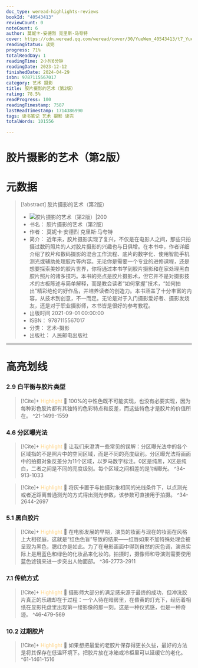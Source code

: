 ```yaml
---
doc_type: weread-highlights-reviews
bookId: "40543413"
reviewCount: 0
noteCount: 6
author: 莫妮卡·安德烈 克里斯·马夸特
cover: https://cdn.weread.qq.com/weread/cover/30/YueWen_40543413/t7_YueWen_40543413.jpg
readingStatus: 读完
progress: 71%
totalReadDay: 1
readingTime: 2小时6分钟
readingDate: 2023-12-12
finishedDate: 2024-04-29
isbn: 9787115567017
category: 艺术 摄影
title: 胶片摄影的艺术（第2版）
rating: 78.5%
readProgress: 100
readingTimestamp: 7587
lastReadTimestamp: 1714386990
tags: 读书笔记 艺术 摄影 读完
totalWords: 101556

---
```


# 胶片摄影的艺术（第2版）

# 元数据
> [!abstract] 胶片摄影的艺术（第2版）
> - ![ 胶片摄影的艺术（第2版）|200](https://cdn.weread.qq.com/weread/cover/30/YueWen_40543413/t7_YueWen_40543413.jpg)
> - 书名： 胶片摄影的艺术（第2版）
> - 作者： 莫妮卡·安德烈 克里斯·马夸特
> - 简介： 近年来，胶片摄影实现了复兴，不仅是在电影人之间，那些只拍摄过数码照片的人对胶片摄影的兴趣也与日俱增。在本书中，作者详细介绍了胶片和数码摄影的混合工作流程、底片的数字化、使用智能手机测光或辅助处理胶片等内容。无论你是需要一个专业的进修课程，还是想要探索美妙的胶片世界，你将通过本书学到胶片摄影和在家处理黑白胶片照片的诸多技巧。本书的亮点是胶片摄影术，但它并不是对摄影技术的古板陈述与简单解释，而是教会读者“如何掌握”技术，“如何拍出”精彩绝伦的好作品，并培养读者的创造力。本书涵盖了十分丰富的内容，从技术到创意，不一而足。无论是对于入门摄影爱好者、摄影发烧友，还是对于职业摄影师，本书皆是很好的参考教程。
> - 出版时间 2021-09-01 00:00:00
> - ISBN： 9787115567017
> - 分类： 艺术-摄影
> - 出版社： 人民邮电出版社



---

# 高亮划线
### 2.9 白平衡与胶片类型


> [!Cite]+ <span style="color: #ffce78;">Highlight</span>
> 📌 100%的中性色既不可能实现，也没有必要实现，因为每种彩色胶片都有其独特的色彩特点和反差，而这些特色才是胶片的价值所在。
> ^21-1499-1559
### 4.6 分区曝光法


> [!Cite]+ <span style="color: #ffce78;">Highlight</span>
> 📌 让我们来澄清一些常见的误解：分区曝光法中的各个区域指的不是照片中的空间区域，而是不同的亮度级别。分区曝光法将画面中的拍摄对象反差分为11个区域，以罗马数字标注。0区是纯黑，X区是纯白，二者之间是不同的亮度级别。每个区域之间相差的是1挡曝光。
> ^34-913-1033


> [!Cite]+ <span style="color: #ffce78;">Highlight</span>
> 📌 将灰卡置于与拍摄对象相同的光线条件下，以点测光或者近距离普通测光的方式得出测光参数，该参数可直接用于拍摄。
> ^34-2644-2697
### 5.1 黑白胶片


> [!Cite]+ <span style="color: #ffce78;">Highlight</span>
> 📌 在电影发展的早期，演员的妆面与现在的妆面在风格上大相径庭，这就是“红色色盲”导致的结果——红唇如果不加特殊处理会被呈现为黑色，腮红亦是如此。为了在电影画面中得到自然的灰色调，演员实际上是用蓝色和绿色的化妆品来化妆的。拍摄时，摄像师和导演则需要使用蓝色滤镜来进一步突出人物面部。
> ^36-2773-2911
### 7.1 传统方式


> [!Cite]+ <span style="color: #ffce78;">Highlight</span>
> 📌 摄影师大部分的满足感来源于最终的成功，但冲洗胶片真正的乐趣却在于过程：一个人待在暗房里，在昏黄的灯光下，经历着相纸在显影托盘里出现第一缕影像的那一刻。这是一种仪式感，也是一种奇迹。
> ^46-479-569
### 10.2 过期胶片


> [!Cite]+ <span style="color: #ffce78;">Highlight</span>
> 📌 如果想把最爱的老胶片保存得更长久些，最好的方法是将其保存在低温环境下。把胶片放在冰箱或冷柜里可以延缓它的老化。
> ^61-1461-1516


